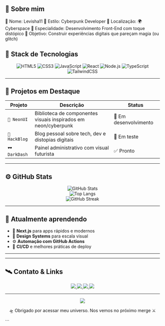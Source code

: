 


<!--
██╗     ███████╗██╗   ██╗██╗███████╗██╗  ██╗ █████╗ 
██║     ██╔════╝██║   ██║██║██╔════╝██║  ██║██╔══██╗
██║     █████╗  ██║   ██║██║███████╗███████║███████║
██║     ██╔══╝  ╚██╗ ██╔╝██║╚════██║██╔══██║██╔══██║
███████╗███████╗ ╚████╔╝ ██║███████║██║  ██║██║  ██║
╚══════╝╚══════╝  ╚═══╝  ╚═╝╚══════╝╚═╝  ╚═╝╚═╝  ╚═╝
-->



## 👤 Sobre mim


🔹 Nome: Levisha11
🔹 Estilo: Cyberpunk Developer
🔹 Localização: 🌍 Cyberspace
🔹 Especialidade: Desenvolvimento Front-End com toque distópico
🔹 Objetivo: Construir experiências digitais que pareçam magia (ou glitch)




## 🧪 Stack de Tecnologias

<div align="center">

![HTML5](https://img.shields.io/badge/HTML5-FF0050?style=for-the-badge\&logo=html5\&logoColor=white)
![CSS3](https://img.shields.io/badge/CSS3-00E5FF?style=for-the-badge\&logo=css3\&logoColor=white)
![JavaScript](https://img.shields.io/badge/JavaScript-F7DF1E?style=for-the-badge\&logo=javascript\&logoColor=black)
![React](https://img.shields.io/badge/React-61DAFB?style=for-the-badge\&logo=react\&logoColor=black)
![Node.js](https://img.shields.io/badge/Node.js-08F79A?style=for-the-badge\&logo=node.js\&logoColor=black)
![TypeScript](https://img.shields.io/badge/TypeScript-3178C6?style=for-the-badge\&logo=typescript\&logoColor=white)
![TailwindCSS](https://img.shields.io/badge/Tailwind-38BDF8?style=for-the-badge\&logo=tailwindcss\&logoColor=white)

</div>

---

## 🧩 Projetos em Destaque

| Projeto        | Descrição                                                      | Status                |
| -------------- | -------------------------------------------------------------- | --------------------- |
| `🌃 NeonUI`    | Biblioteca de componentes visuais inspirados em neon/cyberpunk | 🔧 Em desenvolvimento |
| `🌌 HackBlog`  | Blog pessoal sobre tech, dev e distopias digitais              | 🧪 Em teste           |
| `🕶️ DarkDash` | Painel administrativo com visual futurista                     | ✅ Pronto              |

---

## ⚙️ GitHub Stats

<div align="center">

![GitHub Stats](https://github-readme-stats.vercel.app/api?username=Levisha11\&show_icons=true\&theme=tokyonight\&hide_border=true) <br>
![Top Langs](https://github-readme-stats.vercel.app/api/top-langs/?username=Levisha11\&layout=compact\&theme=tokyonight\&hide_border=true) <br>
![GitHub Streak](https://streak-stats.demolab.com?user=Levisha11\&theme=neon-palenight\&hide_border=true)

</div>

---

## 🔮 Atualmente aprendendo

* 🔧 **Next.js** para apps rápidos e modernos
* 🧠 **Design Systems** para escala visual
* ⚙️ **Automação com GitHub Actions**
* 🧬 **CI/CD** e melhores práticas de deploy

---

---

## 🛰️ Contato & Links

<p align="center">
  <a href="https://github.com/Levisha11" target="_blank">
    <img src="https://img.shields.io/badge/GitHub-0D1117?style=for-the-badge&logo=github&logoColor=00FFF7" />
  </a>
  <a href="https://linkedin.com/in/SEU-LINKEDIN" target="_blank">
    <img src="https://img.shields.io/badge/LinkedIn-1C1C1C?style=for-the-badge&logo=linkedin&logoColor=00FFF7" />
  </a>
  <a href="https://SEU-PORTFOLIO.com" target="_blank">
    <img src="https://img.shields.io/badge/Portfólio-1F1F1F?style=for-the-badge&logo=internet-computer&logoColor=00FFF7" />
  </a>
  <a href="mailto:SEU-EMAIL" target="_blank">
    <img src="https://img.shields.io/badge/E--mail-1C1C1C?style=for-the-badge&logo=gmail&logoColor=00FFF7" />
  </a>
</p>

---

<p align="center">
  <img src="https://capsule-render.vercel.app/api?type=rect&color=0:00FFF7,100:FF00D4&height=2"/>
</p>

<p align="center">
  🛸 Obrigado por acessar meu universo.  
  Nos vemos no próximo merge ⚔️
</p>
```






